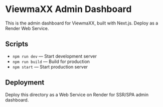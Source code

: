 # ViewmaXX Admin Dashboard

This is the admin dashboard for ViewmaXX, built with Next.js. Deploy as a Render Web Service.

## Scripts
- `npm run dev` — Start development server
- `npm run build` — Build for production
- `npm start` — Start production server

## Deployment
Deploy this directory as a Web Service on Render for SSR/SPA admin dashboard.
